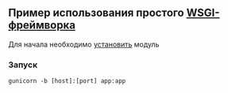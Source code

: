 ## Пример использования простого [WSGI-фреймворка](https://github.com/yaitzhan/wsgi-framework)

Для начала необходимо [установить](https://github.com/yaitzhan/wsgi-framework#установка) модуль

### Запуск

    gunicorn -b [host]:[port] app:app